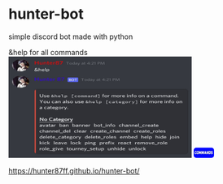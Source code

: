 # hunter-bot

simple discord bot made with python

&help for all commands
<img src="resources/images/cmds/help_command.jpg" height="200px" width="360px"/>
<a href="docs/commands.html" ><img style="border-radius:5px;" src="resources/images/buttons/commands.jpg" height="20px" width="40px"/></a>
<br>

https://hunter87ff.github.io/hunter-bot/
